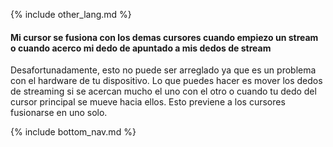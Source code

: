 {% include other_lang.md %}

#### Mi cursor se fusiona con los demas cursores cuando empiezo un stream o cuando acerco mi dedo de apuntado a mis dedos de stream

Desafortunadamente, esto no puede ser arreglado ya que es un problema con el hardware de tu dispositivo. Lo que puedes hacer es mover los dedos de streaming si se acercan mucho el uno con el otro o cuando tu dedo del cursor principal se mueve hacia ellos. Esto previene a los cursores fusionarse en uno solo.

<!-- Don't touch this part thank you -->
{% include bottom_nav.md %}